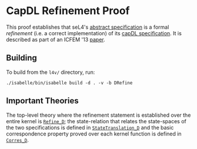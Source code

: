 <!--
     Copyright 2020, Data61, CSIRO (ABN 41 687 119 230)

     SPDX-License-Identifier: BSD-2-Clause
-->

CapDL Refinement Proof
======================

This proof establishes that seL4's [abstract specification][aspec] is
a formal *refinement* (i.e. a correct implementation) of its [capDL
specification][capDL]. It is described as part of an ICFEM '13
[paper][paper].

  [aspec]: ../../spec/abstract/
  [capdl]: ../../spec/capDL/
  [paper]: http://www.nicta.com.au/pub?id=7047 "Formally Verified System Initialisation"

Building
--------

To build from the `l4v/` directory, run:

    ./isabelle/bin/isabelle build -d . -v -b DRefine

Important Theories
------------------

The top-level theory where the refinement statement is established over
the entire kernel is [`Refine_D`](Refine_D.thy); the state-relation that
relates the state-spaces of the two specifications is defined in
[`StateTranslation_D`](StateTranslation_D.thy) and the basic
correspondence property proved over each kernel function is defined in
[`Corres_D`](Corres_D.thy).

